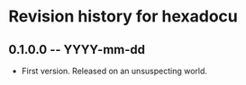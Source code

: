 # Revision history for hexadocu

## 0.1.0.0 -- YYYY-mm-dd

* First version. Released on an unsuspecting world.
